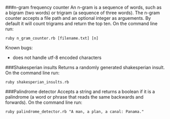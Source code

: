 ###n-gram frequency counter
An n-gram is a sequence of words, such as a bigram (two words) or trigram (a sequence of three words). The n-gram counter accepts a file path and an optional integer as arguements. By default it will count trigrams and return the top ten. On the command line run:
```
ruby n_gram_counter.rb [filename.txt] [n]
```
Known bugs:  
- does not handle utf-8 encoded characters

###Shakesperian insults
Returns a randomly generated shakesperian insult. On the command line run:
```
ruby shakesperian_insults.rb
```

###Palindrome detector
Accepts a string and returns a boolean if it is a palindrome (a word or phrase that reads the same backwards and forwards). On the command line run:
```
ruby palindrome_detector.rb "A man, a plan, a canal: Panama."
```